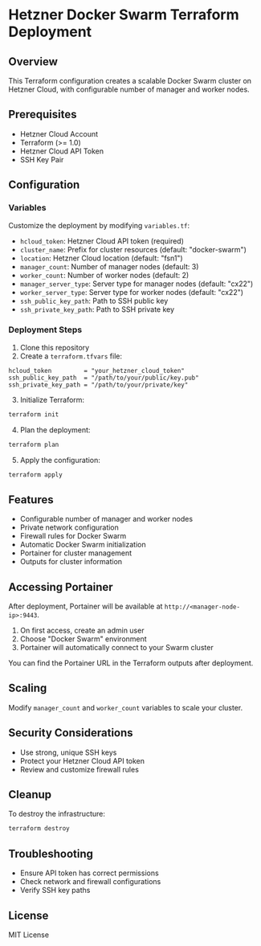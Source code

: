 # Hetzner Docker Swarm Terraform Deployment

## Overview
This Terraform configuration creates a scalable Docker Swarm cluster on Hetzner Cloud, with configurable number of manager and worker nodes.

## Prerequisites
- Hetzner Cloud Account
- Terraform (>= 1.0)
- Hetzner Cloud API Token
- SSH Key Pair

## Configuration

### Variables
Customize the deployment by modifying `variables.tf`:
- `hcloud_token`: Hetzner Cloud API token (required)
- `cluster_name`: Prefix for cluster resources (default: "docker-swarm")
- `location`: Hetzner Cloud location (default: "fsn1")
- `manager_count`: Number of manager nodes (default: 3)
- `worker_count`: Number of worker nodes (default: 2)
- `manager_server_type`: Server type for manager nodes (default: "cx22")
- `worker_server_type`: Server type for worker nodes (default: "cx22")
- `ssh_public_key_path`: Path to SSH public key
- `ssh_private_key_path`: Path to SSH private key

### Deployment Steps
1. Clone this repository
2. Create a `terraform.tfvars` file:
```hcl
hcloud_token         = "your_hetzner_cloud_token"
ssh_public_key_path  = "/path/to/your/public/key.pub"
ssh_private_key_path = "/path/to/your/private/key"
```

3. Initialize Terraform:
```bash
terraform init
```

4. Plan the deployment:
```bash
terraform plan
```

5. Apply the configuration:
```bash
terraform apply
```

## Features
- Configurable number of manager and worker nodes
- Private network configuration
- Firewall rules for Docker Swarm
- Automatic Docker Swarm initialization
- Portainer for cluster management
- Outputs for cluster information

## Accessing Portainer
After deployment, Portainer will be available at `http://<manager-node-ip>:9443`. 

1. On first access, create an admin user
2. Choose "Docker Swarm" environment
3. Portainer will automatically connect to your Swarm cluster

You can find the Portainer URL in the Terraform outputs after deployment.

## Scaling
Modify `manager_count` and `worker_count` variables to scale your cluster.

## Security Considerations
- Use strong, unique SSH keys
- Protect your Hetzner Cloud API token
- Review and customize firewall rules

## Cleanup
To destroy the infrastructure:
```bash
terraform destroy
```

## Troubleshooting
- Ensure API token has correct permissions
- Check network and firewall configurations
- Verify SSH key paths

## License
MIT License
